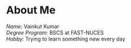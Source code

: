 # About Me

*Name:* Vainkut Kumar  
*Degree Program:* BSCS at FAST-NUCES  
*Hobby:* Trying to learn something new every day

